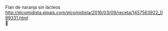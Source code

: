 Flan de naranja sin lácteos	http://elcomidista.elpais.com/elcomidista/2016/03/09/receta/1457563922_099331.html	
਍